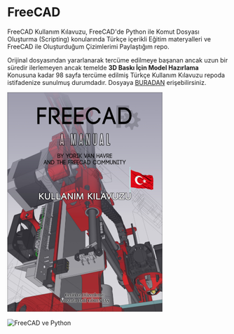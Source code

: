 # FreeCAD
FreeCAD Kullanım Kılavuzu, FreeCAD'de Python ile Komut Dosyası Oluşturma (Scripting) konularında Türkçe içerikli Eğitim materyalleri ve FreeCAD ile Oluşturduğum Çizimlerimi Paylaştığım repo.

Orijinal dosyasından yararlanarak tercüme edilmeye başanan ancak uzun bir süredir ilerlemeyen ancak temelde **3D Baskı İçin Model Hazırlama** Konusuna kadar 98 sayfa tercüme edilmiş Türkçe Kullanım Kılavuzu repoda istifadenize sunulmuş durumdadır. Dosyaya [BURADAN](https://github.com/mhalil/FreeCAD/blob/main/FreeCAD_Turkce_Kullanim_Kilavuzu.pdf) erişebilirsiniz.

![FreeCAD Kullanım Kılavuzu Kapagi](https://github.com/mhalil/FreeCAD/blob/main/img/FreeCAD%20_KK_Kapak.png)

![FreeCAD ve Python](https://github.com/mhalil/mhalil.github.io/raw/gh-pages/img/FreeCAD_Python.png)
